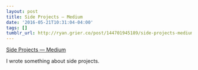 ```yaml
---
layout: post
title: Side Projects — Medium
date: '2016-05-21T10:31:04-04:00'
tags: []
tumblr_url: http://ryan.grier.co/post/144701945189/side-projects-medium
---
```

[Side Projects — Medium](https://medium.com/@rwgrier/side-projects-10a71b59f37e)

I wrote something about side projects.
